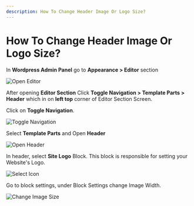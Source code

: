 ```yaml
---
description: How To Change Header Image Or Logo Size?
---
```


# How To Change Header Image Or Logo Size?

In **Wordpress Admin Panel** go to **Appearance > Editor** section

![Open Editor](/img/tutorial/chi1OpenEditor.png)

After opening **Editor Section** Click **Toggle Navigation > Template Parts > Header** which in on **left top** corner of Editor Section Screen.

Click on **Toggle Navigation**.

![Toggle Navigation](/img/tutorial/chi2toggleNavigation.png)

Select **Template Parts** and Open **Header**

![Open Header](/img/tutorial/chi3openHeader.png)

In header, select **Site Logo** Block. This block is responsible for setting your Website's Logo. 

![Select Icon](/img/tutorial/chi4selectIcon.png)

Go to block settings, under Block Settings change Image Width.

![Change Image Size](/img/tutorial/chi5changeImageSize.png)



